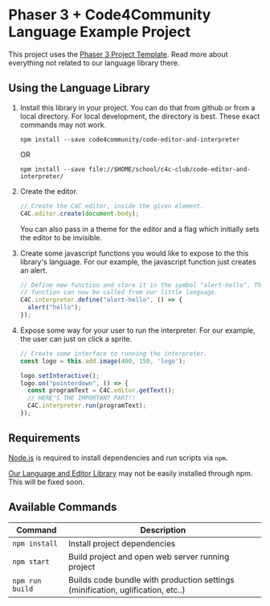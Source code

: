 # Phaser 3 + Code4Community Language Example Project

This project uses the [Phaser 3 Project Template](https://github.com/photonstorm/phaser3-project-template). Read more about everything not related to our language library there.

## Using the Language Library

1.  Install this library in your project. You can do that from github or from a local directory. For local development, the directory is best. These exact commands may not work.

        npm install --save code4community/code-editor-and-interpreter
        
    OR
    
        npm install --save file://$HOME/school/c4c-club/code-editor-and-interpreter/

2.  Create the editor.

    ```javascript
    // Create the C4C editor, inside the given element.
    C4C.editor.create(document.body);
    ```
    
    You can also pass in a theme for the editor and a flag which initially sets the editor to be invisible.
    
3.  Create some javascript functions you would like to expose to the this library's language. For our example, the javascript function just creates an alert.

    ```javascript
    // Define new function and store it in the symbol "alert-hello". This
    // function can now be called from our little language.
    C4C.interpreter.define("alert-hello", () => {
      alert("hello");
    });
    ```

4.  Expose some way for your user to run the interpreter. For our example, the user can just on click a sprite.

    ```javascript
    // Create some interface to running the interpreter.
    const logo = this.add.image(400, 150, 'logo');

    logo.setInteractive();
    logo.on("pointerdown", () => {
      const programText = C4C.editor.getText();
      // HERE'S THE IMPORTANT PART!!
      C4C.interpreter.run(programText);
    });
    ```

## Requirements

[Node.js](https://nodejs.org) is required to install dependencies and run scripts via `npm`.

[Our Language and Editor Library](https://github.com/Code4Community/code-editor-and-interpreter) may not be easily installed through npm. This will be fixed soon.

## Available Commands

| Command         | Description                                                                     |
|-----------------|---------------------------------------------------------------------------------|
| `npm install`   | Install project dependencies                                                    |
| `npm start`     | Build project and open web server running project                               |
| `npm run build` | Builds code bundle with production settings (minification, uglification, etc..) |
